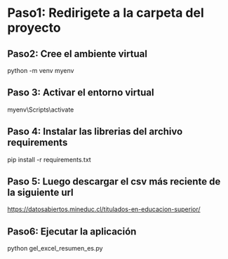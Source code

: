 # Paso1: Redirigete a la carpeta del proyecto

## Paso2: Cree el ambiente virtual
python -m venv myenv

## Paso 3: Activar el entorno virtual
myenv\Scripts\activate

## Paso 4: Instalar las librerias del archivo requirements
pip install -r requirements.txt

## Paso  5: Luego descargar el csv más reciente de la siguiente url
https://datosabiertos.mineduc.cl/titulados-en-educacion-superior/

## Paso6: Ejecutar la aplicación
python gel_excel_resumen_es.py
